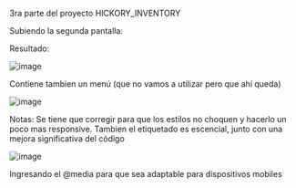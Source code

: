 3ra parte del proyecto HICKORY_INVENTORY

Subiendo la segunda pantalla: 

Resultado: 

![image](https://github.com/Helmut128/hickory-inventory/assets/65142656/fd3128e3-f431-41db-9ddb-a38a040727fd)


Contiene tambien un menú (que no vamos a utilizar pero que ahí queda) 

![image](https://github.com/Helmut128/hickory-inventory/assets/65142656/b92ecc60-f41f-47ab-90a7-7279c6601411)

Notas: Se tiene que corregir para que los estilos no choquen y hacerlo un poco mas responsive. 
Tambien el etiquetado es escencial, junto con una mejora significativa del código 

![image](https://github.com/Helmut128/hickory-inventory/assets/65142656/33d24f44-b490-42ca-a1d2-6cc9077320d5) 

Ingresando el @media para que sea adaptable para dispositivos mobiles 


